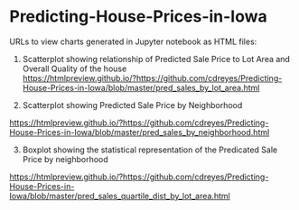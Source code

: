 # Predicting-House-Prices-in-Iowa

URLs to view charts generated in Jupyter notebook as HTML files:

1. Scatterplot showing relationship of Predicted Sale Price to Lot Area and Overall Quality of the house  
  https://htmlpreview.github.io/?https://github.com/cdreyes/Predicting-House-Prices-in-Iowa/blob/master/pred_sales_by_lot_area.html

2. Scatterplot showing Predicted Sale Price by Neighborhood

  https://htmlpreview.github.io/?https://github.com/cdreyes/Predicting-House-Prices-in-Iowa/blob/master/pred_sales_by_neighborhood.html

3. Boxplot showing the statistical representation of the Predicated Sale Price by neighborhood

  https://htmlpreview.github.io/?https://github.com/cdreyes/Predicting-House-Prices-in-Iowa/blob/master/pred_sales_quartile_dist_by_lot_area.html
